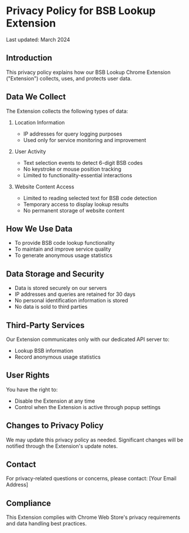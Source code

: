 # Privacy Policy for BSB Lookup Extension

Last updated: March 2024

## Introduction
This privacy policy explains how our BSB Lookup Chrome Extension ("Extension") collects, uses, and protects user data.

## Data We Collect
The Extension collects the following types of data:

1. Location Information
   - IP addresses for query logging purposes
   - Used only for service monitoring and improvement

2. User Activity
   - Text selection events to detect 6-digit BSB codes
   - No keystroke or mouse position tracking
   - Limited to functionality-essential interactions

3. Website Content Access
   - Limited to reading selected text for BSB code detection
   - Temporary access to display lookup results
   - No permanent storage of website content

## How We Use Data
- To provide BSB code lookup functionality
- To maintain and improve service quality
- To generate anonymous usage statistics

## Data Storage and Security
- Data is stored securely on our servers
- IP addresses and queries are retained for 30 days
- No personal identification information is stored
- No data is sold to third parties

## Third-Party Services
Our Extension communicates only with our dedicated API server to:
- Lookup BSB information
- Record anonymous usage statistics

## User Rights
You have the right to:
- Disable the Extension at any time
- Control when the Extension is active through popup settings

## Changes to Privacy Policy
We may update this privacy policy as needed. Significant changes will be notified through the Extension's update notes.

## Contact
For privacy-related questions or concerns, please contact:
[Your Email Address]

## Compliance
This Extension complies with Chrome Web Store's privacy requirements and data handling best practices. 